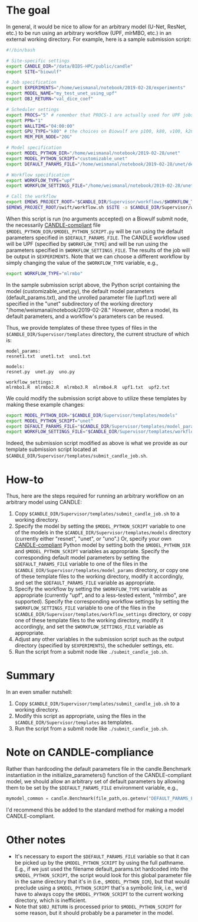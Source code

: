 # The goal

In general, it would be nice to allow for an arbitrary model (U-Net, ResNet, etc.) to be run using an arbitrary workflow (UPF, mlrMBO, etc.) in an external working directory.  For example, here is a sample submission script:

```bash
#!/bin/bash

# Site-specific settings
export CANDLE_DIR="/data/BIDS-HPC/public/candle"
export SITE="biowulf"

# Job specification
export EXPERIMENTS="/home/weismanal/notebook/2019-02-28/experiments"
export MODEL_NAME="my_test_unet_using_upf"
export OBJ_RETURN="val_dice_coef"

# Scheduler settings
export PROCS="5" # remember that PROCS-1 are actually used for UPF jobs (it's PROCS-2 for mlrMBO)
export PPN="1"
export WALLTIME="04:00:00"
export GPU_TYPE="k80" # the choices on Biowulf are p100, k80, v100, k20x
export MEM_PER_NODE="20G"

# Model specification
export MODEL_PYTHON_DIR="/home/weismanal/notebook/2019-02-28/unet"
export MODEL_PYTHON_SCRIPT="customizable_unet"
export DEFAULT_PARAMS_FILE="/home/weismanal/notebook/2019-02-28/unet/default_params.txt"

# Workflow specification
export WORKFLOW_TYPE="upf"
export WORKFLOW_SETTINGS_FILE="/home/weismanal/notebook/2019-02-28/unet/upf1.txt"

# Call the workflow
export EMEWS_PROJECT_ROOT="$CANDLE_DIR/Supervisor/workflows/$WORKFLOW_TYPE"
$EMEWS_PROJECT_ROOT/swift/workflow.sh $SITE -a $CANDLE_DIR/Supervisor/workflows/common/sh/cfg-sys-$SITE.sh $WORKFLOW_SETTINGS_FILE
```

When this script is run (no arguments accepted) on a Biowulf submit node, the necessarily [CANDLE-compliant](https://ecp-candle.github.io/Candle/html/tutorials/writing_candle_code.html) file `$MODEL_PYTHON_DIR/$MODEL_PYTHON_SCRIPT.py` will be run using the default parameters specified in `$DEFAULT_PARAMS_FILE`.  The CANDLE workflow used will be UPF (specified by `$WORKFLOW_TYPE`) and will be run using the parameters specified in `$WORKFLOW_SETTINGS_FILE`.  The results of the job will be output in `$EXPERIMENTS`.  Note that we can choose a different workflow by simply changing the value of the `$WORKFLOW_TYPE` variable, e.g.,

```bash
export WORKFLOW_TYPE="mlrmbo"
```

In the sample submission script above, the Python script containing the model (customizable_unet.py), the default model parameters (default_params.txt), and the unrolled parameter file (upf1.txt) were all specified in the "unet" subdirectory of the working directory "/home/weismanal/notebook/2019-02-28."  However, often a model, its default parameters, and a workflow's parameters can be reused.

Thus, we provide templates of these three types of files in the `$CANDLE_DIR/Supervisor/templates` directory, the current structure of which is:

```
model_params:
resnet1.txt  unet1.txt  uno1.txt

models:
resnet.py  unet.py  uno.py

workflow_settings:
mlrmbo1.R  mlrmbo2.R  mlrmbo3.R  mlrmbo4.R  upf1.txt  upf2.txt
```

We could modify the submission script above to utilize these templates by making these example changes:

```bash
export MODEL_PYTHON_DIR="$CANDLE_DIR/Supervisor/templates/models"
export MODEL_PYTHON_SCRIPT="unet"
export DEFAULT_PARAMS_FILE="$CANDLE_DIR/Supervisor/templates/model_params/unet1.txt"
export WORKFLOW_SETTINGS_FILE="$CANDLE_DIR/Supervisor/templates/workflow_settings/upf1.txt"
```

Indeed, the submission script modified as above is what we provide as our template submission script located  at `$CANDLE_DIR/Supervisor/templates/submit_candle_job.sh`.

# How-to

Thus, here are the steps required for running an arbitrary workflow on an arbitrary model using CANDLE:

1. Copy `$CANDLE_DIR/Supervisor/templates/submit_candle_job.sh` to a working directory.
2. Specify the model by setting the `$MODEL_PYTHON_SCRIPT` variable to one of the models in the `$CANDLE_DIR/Supervisor/templates/models` directory (currently either "resnet", "unet", or "uno".)  Or, specify your own [CANDLE-compliant](https://ecp-candle.github.io/Candle/html/tutorials/writing_candle_code.html) Python model by setting both the `$MODEL_PYTHON_DIR` and `$MODEL_PYTHON_SCRIPT` variables as appropriate.  Specify the corresponding default model parameters by setting the `$DEFAULT_PARAMS_FILE` variable to one of the files in the `$CANDLE_DIR/Supervisor/templates/model_params` directory, or copy one of these template files to the working directory, modify it accordingly, and set the `$DEFAULT_PARAMS_FILE` variable as appropriate.
4. Specify the workflow by setting the `$WORKFLOW_TYPE` variable as appropriate (currently "upf", and to a less-tested extent, "mlrmbo", are supported).  Specify the corresponding workflow settings by setting the `$WORKFLOW_SETTINGS_FILE` variable to one of the files in the `$CANDLE_DIR/Supervisor/templates/workflow_settings` directory, or copy one of these template files to the working directory, modify it accordingly, and set the `$WORKFLOW_SETTINGS_FILE` variable as appropriate.
5. Adjust any other variables in the submission script such as the output directory (specified by `$EXPERIMENTS`), the scheduler settings, etc.
6. Run the script from a submit node like `./submit_candle_job.sh`.

# Summary

In an even smaller nutshell:

1. Copy `$CANDLE_DIR/Supervisor/templates/submit_candle_job.sh` to a working directory.
2. Modify this script as appropriate, using the files in the `$CANDLE_DIR/Supervisor/templates` as templates.
3. Run the script from a submit node like `./submit_candle_job.sh`.

# Note on CANDLE-compliance

Rather than hardcoding the default parameters file in the candle.Benchmark instantiation in the initialize_parameters() function of the CANDLE-compliant model, we should allow an arbitrary set of default parameters by allowing them to be set by the `$DEFAULT_PARAMS_FILE` environment variable, e.g.,

```python
mymodel_common = candle.Benchmark(file_path,os.getenv("DEFAULT_PARAMS_FILE"),'keras',prog='myprog',desc='My model')
```

I'd recommend this be added to the standard method for making a model CANDLE-compliant.

# Other notes

* It's necessary to export the `$DEFAULT_PARAMS_FILE` variable so that it can be picked up by the `$MODEL_PYTHON_SCRIPT` by using the full pathname. E.g., if we just used the filename default_params.txt hardcoded into the `$MODEL_PYTHON_SCRIPT`, the script would look for this global parameter file in the same directory that it's in (i.e., `$MODEL_PYTHON_DIR`), but that would preclude using a `$MODEL_PYTHON_SCRIPT` that's a symbolic link, i.e., we'd have to always copy the `$MODEL_PYTHON_SCRIPT` to the current working directory, which is inefficient.
* Note that `$OBJ_RETURN` is processed prior to `$MODEL_PYTHON_SCRIPT` for some reason, but it should probably be a parameter in the model.